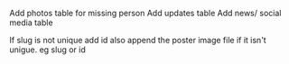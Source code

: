 Add photos table for missing person
Add updates table
Add news/ social media table

If slug is not unique add id
also append the poster image file if it isn't unigue. eg slug or id
